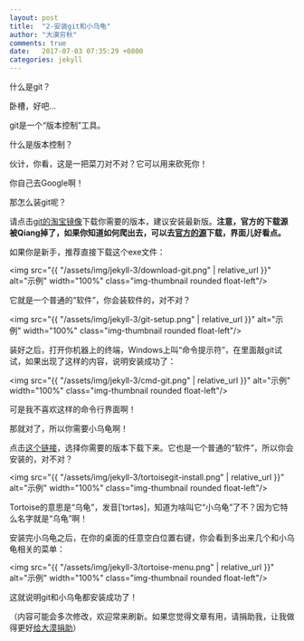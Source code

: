 ```yaml
---
layout: post
title:  "2-安装git和小乌龟"
author: "大漠穷秋"
comments: true
date:   2017-07-03 07:35:29 +0800
categories: jekyll
---
```


什么是git？

卧槽，好吧...

git是一个“版本控制”工具。

什么是版本控制？

伙计，你看，这是一把菜刀对不对？它可以用来砍死你！

你自己去Google啊！

那怎么装git呢？

请点击<a href="https://npm.taobao.org/mirrors/git-for-windows" target="_blank">git的淘宝镜像</a>下载你需要的版本，建议安装最新版。**注意，官方的下载源被Qiang掉了，如果你知道如何爬出去，可以去<a href="https://git-scm.com/downloads" target="_blank">官方的源</a>下载，界面儿好看点。**

如果你是新手，推荐直接下载这个exe文件：

<img src="{{ "/assets/img/jekyll-3/download-git.png" | relative_url }}" alt="示例" width="100%" class="img-thumbnail rounded float-left"/>

它就是一个普通的“软件”，你会装软件的，对不对？

<img src="{{ "/assets/img/jekyll-3/git-setup.png" | relative_url }}" alt="示例" width="100%" class="img-thumbnail rounded float-left"/>

装好之后，打开你机器上的终端，Windows上叫“命令提示符”，在里面敲git试试，如果出现了这样的内容，说明安装成功了：

<img src="{{ "/assets/img/jekyll-3/cmd-git.png" | relative_url }}" alt="示例" width="100%" class="img-thumbnail rounded float-left"/>

可是我不喜欢这样的命令行界面啊！

那就对了，所以你需要小乌龟啊！

点击<a href="https://download.tortoisegit.org/tgit/" target="_blank">这个链接</a>，选择你需要的版本下载下来。它也是一个普通的“软件”，所以你会安装的，对不对？

<img src="{{ "/assets/img/jekyll-3/tortoisegit-install.png" | relative_url }}" alt="示例" width="100%" class="img-thumbnail rounded float-left"/>

Tortoise的意思是“乌龟”，发音[ˈtɔrtəs]，知道为啥叫它“小乌龟”了不？因为它特么名字就是“乌龟”啊！

安装完小乌龟之后，在你的桌面的任意空白位置右键，你会看到多出来几个和小乌龟相关的菜单：

<img src="{{ "/assets/img/jekyll-3/tortoise-menu.png" | relative_url }}" alt="示例" width="100%" class="img-thumbnail rounded float-left"/>

这就说明git和小乌龟都安装成功了！


（内容可能会多次修改，欢迎常来刷新。如果您觉得文章有用，请捐助我，让我做得更好<a href="http://damoqiongqiu.github.io/donate/index.html">给大漠捐助</a>）